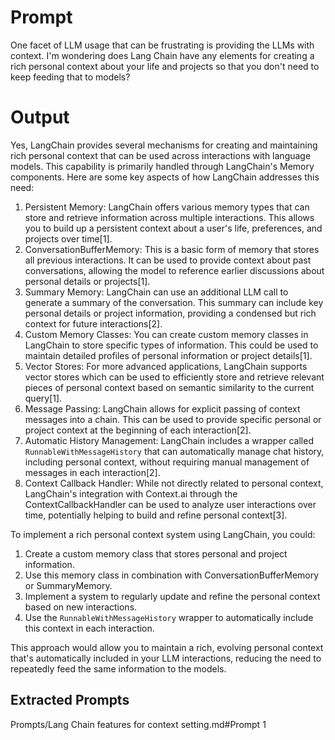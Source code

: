 # Prompt

One facet of LLM usage that can be frustrating is providing the LLMs with context. I'm wondering does Lang Chain have any elements for creating a rich personal context about your life and projects so that you don't need to keep feeding that to models?

# Output

Yes, LangChain provides several mechanisms for creating and maintaining rich personal context that can be used across interactions with language models. This capability is primarily handled through LangChain's Memory components. Here are some key aspects of how LangChain addresses this need:

1. Persistent Memory:
   LangChain offers various memory types that can store and retrieve information across multiple interactions. This allows you to build up a persistent context about a user's life, preferences, and projects over time\[1].
2. ConversationBufferMemory:
   This is a basic form of memory that stores all previous interactions. It can be used to provide context about past conversations, allowing the model to reference earlier discussions about personal details or projects\[1].
3. Summary Memory:
   LangChain can use an additional LLM call to generate a summary of the conversation. This summary can include key personal details or project information, providing a condensed but rich context for future interactions\[2].
4. Custom Memory Classes:
   You can create custom memory classes in LangChain to store specific types of information. This could be used to maintain detailed profiles of personal information or project details\[1].
5. Vector Stores:
   For more advanced applications, LangChain supports vector stores which can be used to efficiently store and retrieve relevant pieces of personal context based on semantic similarity to the current query\[1].
6. Message Passing:
   LangChain allows for explicit passing of context messages into a chain. This can be used to provide specific personal or project context at the beginning of each interaction\[2].
7. Automatic History Management:
   LangChain includes a wrapper called `RunnableWithMessageHistory` that can automatically manage chat history, including personal context, without requiring manual management of messages in each interaction\[2].
8. Context Callback Handler:
   While not directly related to personal context, LangChain's integration with Context.ai through the ContextCallbackHandler can be used to analyze user interactions over time, potentially helping to build and refine personal context\[3].

To implement a rich personal context system using LangChain, you could:

1. Create a custom memory class that stores personal and project information.
2. Use this memory class in combination with ConversationBufferMemory or SummaryMemory.
3. Implement a system to regularly update and refine the personal context based on new interactions.
4. Use the `RunnableWithMessageHistory` wrapper to automatically include this context in each interaction.

This approach would allow you to maintain a rich, evolving personal context that's automatically included in your LLM interactions, reducing the need to repeatedly feed the same information to the models.

## Extracted Prompts

Prompts/Lang Chain features for context setting.md#Prompt 1
